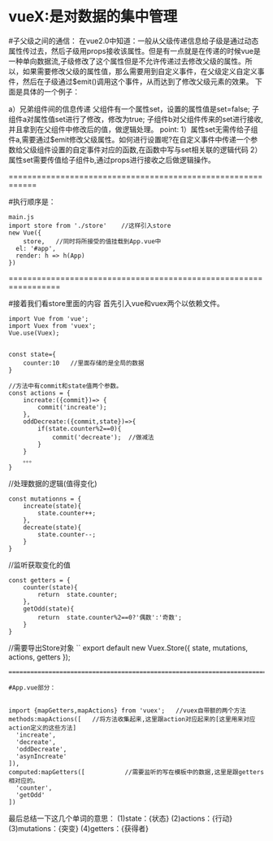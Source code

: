 vueX:是对数据的集中管理
=====================================================================================
#子父级之间的通信：
在vue2.0中知道：一般从父级传递信息给子级是通过动态属性传过去，然后子级用props接收该属性。但是有一点就是在传递的时候vue是一种单向数据流,子级修改了这个属性但是不允许传递过去修改父级的属性。所以，如果需要修改父级的属性值，那么需要用到自定义事件，在父级定义自定义事件，然后在子级通过$emit()调用这个事件，从而达到了修改父级元素的效果。
下面是具体的一个例子：

a）兄弟组件间的信息传递
父组件有一个属性set，设置的属性值是set=false;
子组件a对属性值set进行了修改，修改为true;
子组件b对父组件传来的set进行接收,并且拿到在父组件中修改后的值，做逻辑处理。
point:
1）属性set无需传给子组件a,需要通过$emit修改父级属性。如何进行设置呢?在自定义事件中传递一个参数给父级组件设置的自定事件对应的函数,在函数中写与set相关联的逻辑代码
2）属性set需要传值给子组件b,通过props进行接收之后做逻辑操作。

============================================================

#执行顺序是：
```
main.js
import store from './store'    //这样引入store
new Vue({
    store,   //同时将所接受的值挂载到App.vue中
  el: '#app',
  render: h => h(App)
})
```
=================================================================
 
#接着我们看store里面的内容
首先引入vue和vuex两个以依赖文件。
```
import Vue from 'vue';
import Vuex from 'vuex';
Vue.use(Vuex);


const state={
    counter:10   //里面存储的是全局的数据
} 

//方法中有commit和state值两个参数。
const actions = {
    increate:({commit})=> {
        commit('increate');
    },
    oddDecreate:({commit,state})=>{
        if(state.counter%2==0){
            commit('decreate');  //做减法
        }
    }
    。。。
}
```
//处理数据的逻辑(值得变化)
```
const mutationns = {
    increate(state){
        state.counter++;
    },
    decreate(state){
        state.counter--;
    }
}
```
//监听获取变化的值
```
const getters = {
    counter(state){
        return  state.counter;
    },
    getOdd(state){
        return  state.counter%2==0?'偶数':'奇数';
    }
}  
```
//需要导出Store对象
``
export default new Vuex.Store({
	state,
	mutations,
	actions,
	getters
});
```
============================================================================

#App.vue部分：


import {mapGetters,mapActions} from 'vuex';   //vuex自带额的两个方法
methods:mapActions([   //将方法收集起来,这里跟action对应起来的[这里用来对应action定义的这些方法]
  'increate',
  'decreate',
  'oddDecreate',
  'asynIncreate'
]),
computed:mapGetters([           //需要监听的写在模板中的数据,这里是跟getters相对应的。
  'counter',
  'getOdd'
])
```
最后总结一下这几个单词的意思：
(1)state：{状态}
(2)actions：{行动}
(3)mutations：{突变}
(4)getters：{获得者}



